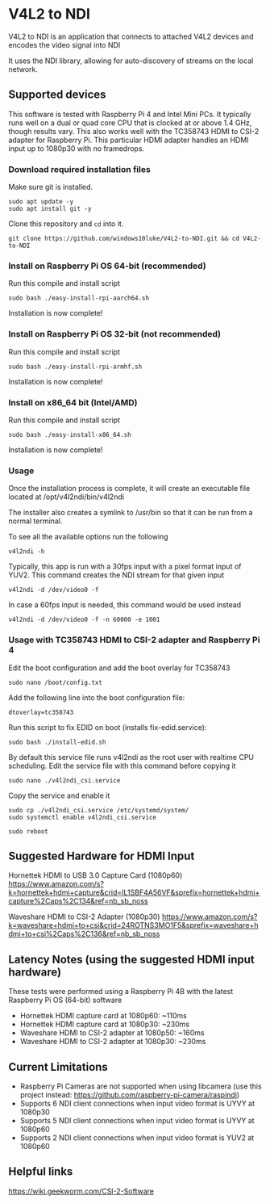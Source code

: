 # V4L2 to NDI

V4L2 to NDI is an application that connects to attached V4L2 devices and encodes the video signal into NDI

It uses the NDI library, allowing for auto-discovery of streams on the local
network.

## Supported devices

This software is tested with Raspberry Pi 4 and Intel Mini PCs. It typically runs well on a dual or quad core CPU that is clocked at or above 1.4 GHz, though results vary. This also works well with the TC358743 HDMI to CSI-2 adapter for Raspberry Pi. This particular HDMI adapter handles an HDMI input up to 1080p30 with no framedrops. 

### Download required installation files

Make sure git is installed.

```
sudo apt update -y
sudo apt install git -y
```
Clone this repository and `cd` into it.

```
git clone https://github.com/windows10luke/V4L2-to-NDI.git && cd V4L2-to-NDI
```


### Install on Raspberry Pi OS 64-bit (recommended)

Run this compile and install script

```
sudo bash ./easy-install-rpi-aarch64.sh
```
Installation is now complete!



### Install on Raspberry Pi OS 32-bit (not recommended)

Run this compile and install script

```
sudo bash ./easy-install-rpi-armhf.sh
```
Installation is now complete!



### Install on x86_64 bit (Intel/AMD)

Run this compile and install script

```
sudo bash ./easy-install-x86_64.sh
```
Installation is now complete!



### Usage

Once the installation process is complete, it will create an executable file located at /opt/v4l2ndi/bin/v4l2ndi

The installer also creates a symlink to /usr/bin so that it can be run from a normal terminal.

To see all the available options run the following

```
v4l2ndi -h
```

Typically, this app is run with a 30fps input with a pixel format input of YUV2. This command creates the NDI stream for that given input

```
v4l2ndi -d /dev/video0 -f
```

In case a 60fps input is needed, this command would be used instead

```
v4l2ndi -d /dev/video0 -f -n 60000 -e 1001
```

### Usage with TC358743 HDMI to CSI-2 adapter and Raspberry Pi 4

Edit the boot configuration and add the boot overlay for TC358743
```
sudo nano /boot/config.txt
```
Add the following line into the boot configuration file:
```
dtoverlay=tc358743
```
Run this script to fix EDID on boot (installs fix-edid.service):
```
sudo bash ./install-edid.sh
```
By default this service file runs v4l2ndi as the root user with realtime CPU scheduling.
Edit the service file with this command before copying it
```
sudo nano ./v4l2ndi_csi.service
```
Copy the service and enable it
```
sudo cp ./v4l2ndi_csi.service /etc/systemd/system/
sudo systemctl enable v4l2ndi_csi.service
```

```
sudo reboot
```


## Suggested Hardware for HDMI Input

Hornettek HDMI to USB 3.0 Capture Card (1080p60)
https://www.amazon.com/s?k=hornettek+hdmi+capture&crid=IL1SBF4A56VF&sprefix=hornettek+hdmi+capture%2Caps%2C134&ref=nb_sb_noss

Waveshare HDMI to CSI-2 Adapter (1080p30)
https://www.amazon.com/s?k=waveshare+hdmi+to+csi&crid=24ROTNS3MO1F5&sprefix=waveshare+hdmi+to+csi%2Caps%2C136&ref=nb_sb_noss

## Latency Notes (using the suggested HDMI input hardware)
These tests were performed using a Raspberry Pi 4B with the latest Raspberry Pi OS (64-bit) software

- Hornettek HDMI capture card at 1080p60: ~110ms
- Hornettek HDMI capture card at 1080p30: ~230ms
- Waveshare HDMI to CSI-2 adapter at 1080p50: ~160ms
- Waveshare HDMI to CSI-2 adapter at 1080p30: ~230ms

## Current Limitations
- Raspberry Pi Cameras are not supported when using libcamera (use this project instead: https://github.com/raspberry-pi-camera/raspindi)
- Supports 6 NDI client connections when input video format is UYVY at 1080p30
- Supports 5 NDI client connections when input video format is UYVY at 1080p60
- Supports 2 NDI client connections when input video format is YUV2 at 1080p60

## Helpful links

https://wiki.geekworm.com/CSI-2-Software
